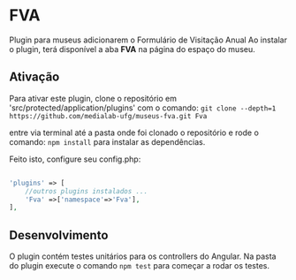 # FVA
Plugin para museus adicionarem o Formulário de Visitação Anual
Ao instalar o plugin, terá disponível a aba **FVA**
na página do espaço do museu.

## Ativação

Para ativar este plugin, clone o repositório em 'src/protected/application/plugins' com o comando:
`git clone --depth=1 https://github.com/medialab-ufg/museus-fva.git Fva`

entre via terminal até a pasta onde foi clonado o repositório e rode o comando:
`npm install`
para instalar as dependências.

Feito isto, configure seu config.php:

```PHP

'plugins' => [
    //outros plugins instalados ...
    'Fva' =>['namespace'=>'Fva'],
],

```
## Desenvolvimento
O plugin contém testes unitários para os controllers do Angular. 
Na pasta do plugin execute o comando `npm test` para começar a rodar os testes.
